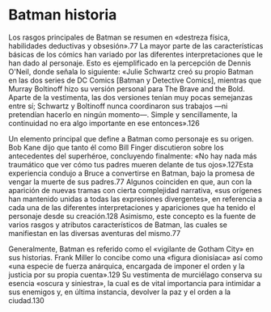 # Batman historia 

Los rasgos principales de Batman se resumen en «destreza física, habilidades deductivas y obsesión».77​ La mayor parte de las características básicas de los cómics han variado por las diferentes interpretaciones que le han dado al personaje. Esto es ejemplificado en la percepción de Dennis O'Neil, donde señala lo siguiente: «Julie Schwartz creó su propio Batman en las dos series de DC Comics [Batman y Detective Comics], mientras que Murray Boltinoff hizo su versión personal para The Brave and the Bold. Aparte de la vestimenta, las dos versiones tenían muy pocas semejanzas entre sí; Schwartz y Boltinoff nunca coordinaron sus trabajos —ni pretendían hacerlo en ningún momento—. Simple y sencillamente, la continuidad no era algo importante en ese entonces».126​

Un elemento principal que define a Batman como personaje es su origen. Bob Kane dijo que tanto él como Bill Finger discutieron sobre los antecedentes del superhéroe, concluyendo finalmente: «No hay nada más traumático que ver cómo tus padres mueren delante de tus ojos».127​ Esta experiencia condujo a Bruce a convertirse en Batman, bajo la promesa de vengar la muerte de sus padres.77​ Algunos coinciden en que, aun con la aparición de nuevas tramas con cierta complejidad narrativa, «sus orígenes han mantenido unidas a todas las expresiones divergentes», en referencia a cada una de las diferentes interpretaciones y apariciones que ha tenido el personaje desde su creación.128​ Asimismo, este concepto es la fuente de varios rasgos y atributos característicos de Batman, las cuales se manifiestan en las diversas aventuras del mismo.77​

Generalmente, Batman es referido como el «vigilante de Gotham City» en sus historias. Frank Miller lo concibe como una «figura dionisíaca» así como «una especie de fuerza anárquica, encargada de imponer el orden y la justicia por su propia cuenta».129​ Su vestimenta de murciélago conserva su esencia «oscura y siniestra», la cual es de vital importancia para intimidar a sus enemigos y, en última instancia, devolver la paz y el orden a la ciudad.130
